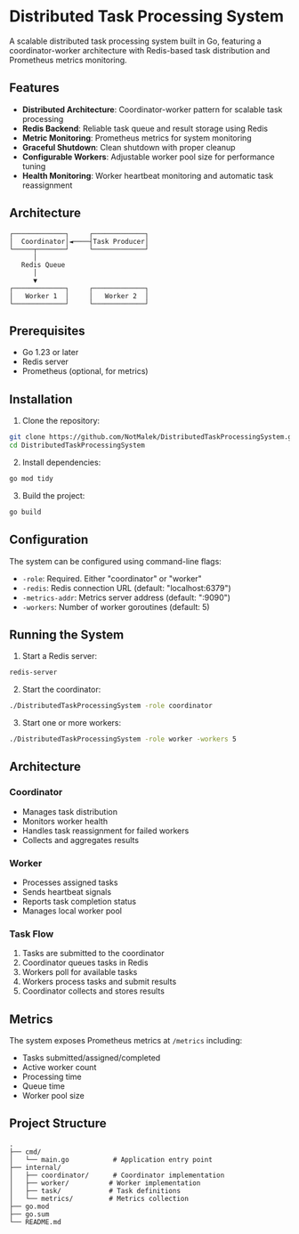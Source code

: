 # Distributed Task Processing System

A scalable distributed task processing system built in Go, featuring a coordinator-worker architecture with Redis-based task distribution and Prometheus metrics monitoring.

## Features

- **Distributed Architecture**: Coordinator-worker pattern for scalable task processing
- **Redis Backend**: Reliable task queue and result storage using Redis
- **Metric Monitoring**: Prometheus metrics for system monitoring
- **Graceful Shutdown**: Clean shutdown with proper cleanup
- **Configurable Workers**: Adjustable worker pool size for performance tuning
- **Health Monitoring**: Worker heartbeat monitoring and automatic task reassignment

## Architecture

```
┌─────────────┐     ┌─────────────┐
│  Coordinator│◄────┤Task Producer│
└─────┬───────┘     └─────────────┘
      │
   Redis Queue
      │
      ▼
┌─────────────┐     ┌─────────────┐
│   Worker 1  │     │   Worker 2  │
└─────────────┘     └─────────────┘
```

## Prerequisites

- Go 1.23 or later
- Redis server
- Prometheus (optional, for metrics)

## Installation

1. Clone the repository:
```bash
git clone https://github.com/NotMalek/DistributedTaskProcessingSystem.git
cd DistributedTaskProcessingSystem
```

2. Install dependencies:
```bash
go mod tidy
```

3. Build the project:
```bash
go build
```

## Configuration

The system can be configured using command-line flags:

- `-role`: Required. Either "coordinator" or "worker"
- `-redis`: Redis connection URL (default: "localhost:6379")
- `-metrics-addr`: Metrics server address (default: ":9090")
- `-workers`: Number of worker goroutines (default: 5)

## Running the System

1. Start a Redis server:
```bash
redis-server
```

2. Start the coordinator:
```bash
./DistributedTaskProcessingSystem -role coordinator
```

3. Start one or more workers:
```bash
./DistributedTaskProcessingSystem -role worker -workers 5
```

## Architecture

### Coordinator
- Manages task distribution
- Monitors worker health
- Handles task reassignment for failed workers
- Collects and aggregates results

### Worker
- Processes assigned tasks
- Sends heartbeat signals
- Reports task completion status
- Manages local worker pool

### Task Flow
1. Tasks are submitted to the coordinator
2. Coordinator queues tasks in Redis
3. Workers poll for available tasks
4. Workers process tasks and submit results
5. Coordinator collects and stores results

## Metrics

The system exposes Prometheus metrics at `/metrics` including:
- Tasks submitted/assigned/completed
- Active worker count
- Processing time
- Queue time
- Worker pool size

## Project Structure

```
.
├── cmd/
│   └── main.go           # Application entry point
├── internal/
│   ├── coordinator/      # Coordinator implementation
│   ├── worker/          # Worker implementation
│   ├── task/            # Task definitions
│   └── metrics/         # Metrics collection
├── go.mod
├── go.sum
└── README.md
```
